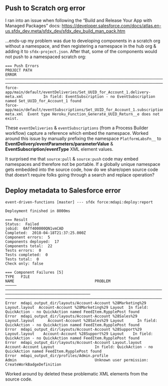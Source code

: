 Push to Scratch org error
-------------------------

I ran into an issue when following the “Build and Release Your App with Managed Packages” docs: https://developer.salesforce.com/docs/atlas.en-us.sfdx_dev.meta/sfdx_dev/sfdx_dev_build_man_pack.htm

…ends-up my problem was due to developing components in a scratch org without a namespace, and then registering a namespace in the hub org & adding it to `sfdx-project.json`. After that, some of the components would not push to a namespaced scratch org:

```
=== Push Errors
PROJECT PATH                                                                            ERROR
──────────────────────────────────────────────────────────────────────────────────────  ─────────────────────────────────────────────────────────────────────────────────────
force-app/main/default/eventDeliveries/Set_UUID_for_Account_1.delivery-meta.xml         In field: EventSubscription - no EventSubscription named Set_UUID_for_Account_1 found
force-app/main/default/eventSubscriptions/Set_UUID_for_Account_1.subscription-meta.xml  Event type Heroku_Function_Generate_UUID_Return__e does not exist.
```

These `eventDeliveries` & `eventSubscriptions` (from a Process Builder workflow) capture a reference which embed the namespace. Worked around this issue by manually prefixing the namespace `PlatformLabsFn__` to **EventDelivery/eventParameters/parameterValue** & **EventSubscription/eventType** XML element values.

It surprised me that `source:pull` & `source:push` code may embed namespaces and therefore not be portable. If a globally unique namespace gets embedded into the source code, how do we share/open source code that doesn’t require folks going through a search and replace operation?


Deploy metadata to Salesforce error
-----------------------------------

```
event-driven-functions [master] --- sfdx force:mdapi:deploy:report

Deployment finished in 8000ms

=== Result
Status:  Failed
jobid:  0Aff400000QN1vmCAD
Completed:  2018-04-18T21:37:25.000Z
Component errors:  5
Components deployed:  17
Components total:  22
Tests errors:  0
Tests completed:  0
Tests total:  0
Check only: false

=== Component Failures [5]
TYPE   FILE                                                                    NAME                                    PROBLEM
─────  ──────────────────────────────────────────────────────────────────────  ──────────────────────────────────────  ──────────────────────────────────────────────────────────────────────
Error  mdapi_output_dir/layouts/Account-Account %28Marketing%29 Layout.layout  Account-Account %28Marketing%29 Layout  In field: QuickAction - no QuickAction named FeedItem.RypplePost found
Error  mdapi_output_dir/layouts/Account-Account %28Sales%29 Layout.layout      Account-Account %28Sales%29 Layout      In field: QuickAction - no QuickAction named FeedItem.RypplePost found
Error  mdapi_output_dir/layouts/Account-Account %28Support%29 Layout.layout    Account-Account %28Support%29 Layout    In field: QuickAction - no QuickAction named FeedItem.RypplePost found
Error  mdapi_output_dir/layouts/Account-Account Layout.layout                  Account-Account Layout                  In field: QuickAction - no QuickAction named FeedItem.RypplePost found
Error  mdapi_output_dir/profiles/Admin.profile                                 Admin                                   Unknown user permission: CreateWorkBadgeDefinition
```

Worked around by deleted these problematic XML elements from the source code.